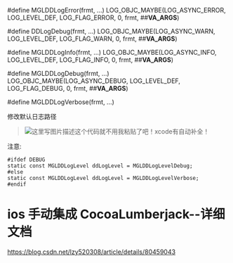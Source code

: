 \#define MGLDDLogError(frmt, ...)  LOG_OBJC_MAYBE(LOG_ASYNC_ERROR,  LOG_LEVEL_DEF, LOG_FLAG_ERROR,  0, frmt, ##__VA_ARGS__)

\#define DDLogDebug(frmt, ...)  LOG_OBJC_MAYBE(LOG_ASYNC_WARN,  LOG_LEVEL_DEF, LOG_FLAG_WARN,  0, frmt, ##__VA_ARGS__)

\#define MGLDDLogInfo(frmt, ...)  LOG_OBJC_MAYBE(LOG_ASYNC_INFO,  LOG_LEVEL_DEF, LOG_FLAG_INFO,  0, frmt, ##__VA_ARGS__)

\#define MGLDDLogDebug(frmt, ...)  LOG_OBJC_MAYBE(LOG_ASYNC_DEBUG,  LOG_LEVEL_DEF, LOG_FLAG_DEBUG,  0, frmt, ##__VA_ARGS__)

\#define MGLDDLogVerbose(frmt, ...)





修改默认日志路径

> ![这里写图片描述](https://img-blog.csdn.net/20180526101400834?watermark/2/text/aHR0cHM6Ly9ibG9nLmNzZG4ubmV0L2x6eTUyMDMwOA==/font/5a6L5L2T/fontsize/400/fill/I0JBQkFCMA==/dissolve/70)这个代码就不用我粘贴了吧！xcode有自动补全！



注意:

```
#ifdef DEBUG
static const MGLDDLogLevel ddLogLevel = MGLDDLogLevelDebug;
#else
static const MGLDDLogLevel ddLogLevel = MGLDDLogLevelVerbose;
#endif
```



# ios 手动集成 CocoaLumberjack--详细文档

https://blog.csdn.net/lzy520308/article/details/80459043